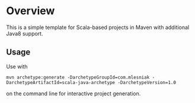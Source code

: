 # Overview

This is a simple template for Scala-based projects in Maven with additional Java8 support.

## Usage

Use with

    mvn archetype:generate -DarchetypeGroupId=com.mlesniak -DarchetypeArtifactId=scala-java-archetype -DarchetypeVersion=1.0

on the command line for interactive project generation.    
